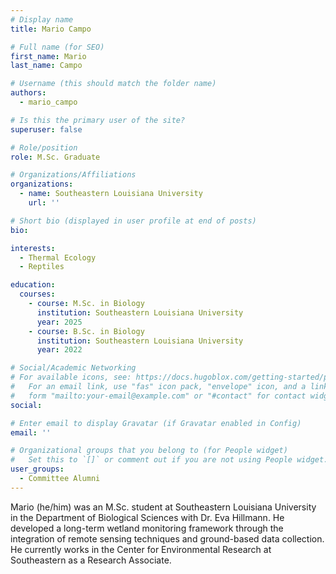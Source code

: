 ```yaml
---
# Display name
title: Mario Campo

# Full name (for SEO)
first_name: Mario
last_name: Campo

# Username (this should match the folder name)
authors:
  - mario_campo

# Is this the primary user of the site?
superuser: false

# Role/position
role: M.Sc. Graduate

# Organizations/Affiliations
organizations:
  - name: Southeastern Louisiana University
    url: ''

# Short bio (displayed in user profile at end of posts)
bio: 

interests:
  - Thermal Ecology
  - Reptiles

education:
  courses:
    - course: M.Sc. in Biology
      institution: Southeastern Louisiana University
      year: 2025
    - course: B.Sc. in Biology
      institution: Southeastern Louisiana University
      year: 2022

# Social/Academic Networking
# For available icons, see: https://docs.hugoblox.com/getting-started/page-builder/#icons
#   For an email link, use "fas" icon pack, "envelope" icon, and a link in the
#   form "mailto:your-email@example.com" or "#contact" for contact widget.
social:

# Enter email to display Gravatar (if Gravatar enabled in Config)
email: ''

# Organizational groups that you belong to (for People widget)
#   Set this to `[]` or comment out if you are not using People widget.
user_groups:
  - Committee Alumni
---
```


Mario (he/him) was an M.Sc. student at Southeastern Louisiana University in the Department of Biological Sciences with Dr. Eva Hillmann. He developed a long-term wetland monitoring framework through the integration of remote sensing techniques and ground-based data collection. He currently works in the Center for Environmental Research at Southeastern as a Research Associate.